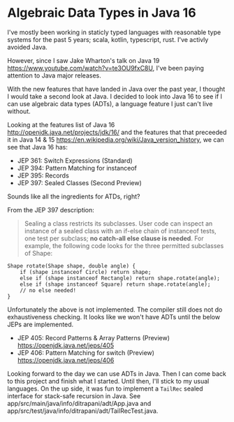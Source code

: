 Algebraic Data Types in Java 16
===============================

I've mostly been working in staticly typed languages with reasonable type systems for the past 5 years; scala, kotlin, typescript, rust.
I've activly avoided Java.

However, since I saw Jake Wharton's talk on Java 19 <https://www.youtube.com/watch?v=te3OU9fxC8U>, I've been paying attention to Java major releases.

With the new features that have landed in Java over the past year, I thought I would take a second look at Java.
I decided to look into Java 16 to see if I can use algebraic data types (ADTs), a language feature I just can't live without.

Looking at the features list of Java 16
<http://openjdk.java.net/projects/jdk/16/>
and the features that that preceeded it in Java 14 & 15
<https://en.wikipedia.org/wiki/Java_version_history>,
we can see that Java 16 has:

- JEP 361: Switch Expressions (Standard)
- JEP 394: Pattern Matching for instanceof
- JEP 395: Records
- JEP 397: Sealed Classes (Second Preview)

Sounds like all the ingredients for ATDs, right?

From the JEP 397 description:

> Sealing a class restricts its subclasses. User code can inspect an instance of a sealed class with an if-else chain of instanceof tests, one test per subclass; **no catch-all else clause is needed**. For example, the following code looks for the three permitted subclasses of Shape:

```
Shape rotate(Shape shape, double angle) {
    if (shape instanceof Circle) return shape;
    else if (shape instanceof Rectangle) return shape.rotate(angle);
    else if (shape instanceof Square) return shape.rotate(angle);
    // no else needed!
}
```

Unfortunately the above is not implemented.  The compiler still does not do exhaustiveness checking.
It looks like we won't have ADTs until the below JEPs are implemented.

- JEP 405: Record Patterns & Array Patterns (Preview)
  <https://openjdk.java.net/jeps/405>
- JEP 406: Pattern Matching for switch (Preview)
  <https://openjdk.java.net/jeps/406>

Looking forward to the day we can use ADTs in Java.  Then I can come back to this project and finish what I started.
Until then, I'll stick to my usual languages.
On the up side, it was fun to implement a `TailRec` sealed interface for stack-safe recursion in Java.
See app/src/main/java/info/ditrapani/adt/App.java and app/src/test/java/info/ditrapani/adt/TailRecTest.java.
